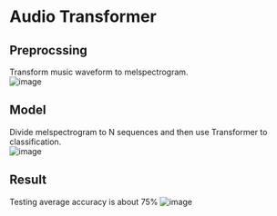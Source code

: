 # Audio Transformer

## Preprocssing
Transform music waveform to melspectrogram.  
![image](https://github.com/axyz1288/audio_transformer/blob/master/images/melspectrogram.png)
  
## Model
Divide melspectrogram to N sequences and then use Transformer to classification.  
![image](https://github.com/axyz1288/audio_transformer/blob/master/images/transformer.png)

## Result
Testing average accuracy is about 75% 
![image](https://github.com/axyz1288/audio_transformer/blob/master/images/prediction.png)

